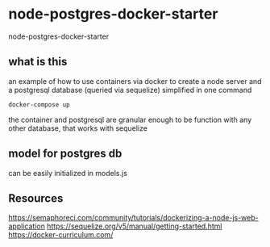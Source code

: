 # node-postgres-docker-starter

node-postgres-docker-starter

## what is this

an example of how to use containers via docker to create a node server and a postgresql database (queried via sequelize) simplified in one command

`docker-compose up`

the container and postgresql are granular enough to be function with any other database, that works with sequelize

## model for postgres db

can be easily initialized in models.js

## Resources

https://semaphoreci.com/community/tutorials/dockerizing-a-node-js-web-application
https://sequelize.org/v5/manual/getting-started.html
https://docker-curriculum.com/
